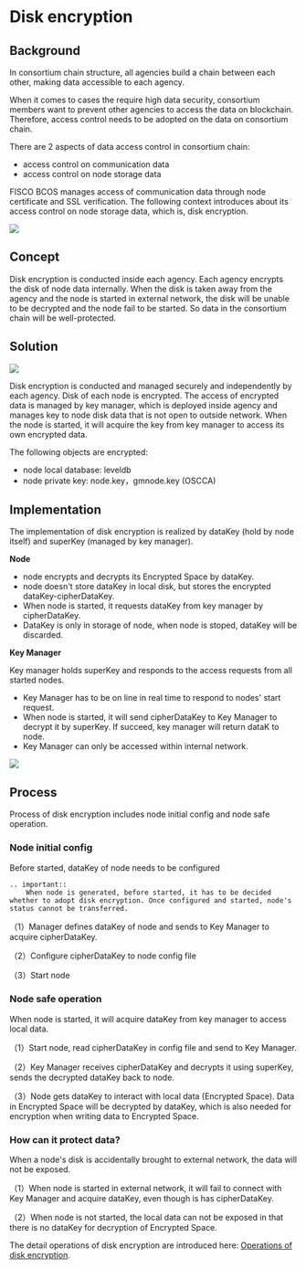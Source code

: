 # Disk encryption

## Background

In consortium chain structure, all agencies build a chain between each other, making data accessible to each agency.

When it comes to cases the require high data security, consortium members want to prevent other agencies to access the data on blockchain. Therefore, access control needs to be adopted on the data on consortium chain.

There are 2 aspects of data access control in consortium chain:

* access control on communication data
* access control on node storage data

FISCO BCOS manages access of communication data through node certificate and SSL verification. The following context introduces about its access control on node storage data, which is, disk encryption.



![](../../../images/features/data_secure_background.png)



## Concept

Disk encryption is conducted inside each agency. Each agency encrypts the disk of node data internally. When the disk is taken away from the agency and the node is started in external network, the disk will be unable to be decrypted and the node fail to be started. So data in the consortium chain will be well-protected.

## Solution



![](../../../images/features/diskencryption_framework.png)



Disk encryption is conducted and managed securely and independently by each agency. Disk of each node is encrypted. The access of encrypted data is managed by key manager, which is deployed inside agency and manages key to node disk data that is not open to outside network. When the node is started, it will acquire the key from key manager to access its own encrypted data.

The following objects are encrypted:

* node local database: leveldb
* node private key: node.key，gmnode.key (OSCCA)

## Implementation

The implementation of disk encryption is realized by dataKey (hold by node itself) and superKey (managed by key manager).

**Node**

* node encrypts and decrypts its Encrypted Space by dataKey.
* node doesn't store dataKey in local disk, but stores the encrypted dataKey-cipherDataKey.
* When node is started, it requests dataKey from key manager by cipherDataKey.
* DataKey is only in storage of node, when node is stoped, dataKey will be discarded.

**Key Manager**

Key manager holds superKey and responds to the access requests from all started nodes.

- Key Manager has to be on line in real time to respond to nodes' start request.
- When node is started, it will send cipherDataKey to Key Manager to decrypt it by superKey. If succeed, key manager will return dataK to node.
- Key Manager can only be accessed within internal network.





![](../../../images/features/diskencryption.png)

## Process

Process of disk encryption includes node initial config and node safe operation.

### Node initial config
Before started, dataKey of node needs to be configured

```eval_rst
.. important::
    When node is generated, before started, it has to be decided whether to adopt disk encryption. Once configured and started, node's status cannot be transferred.
```

（1）Manager defines dataKey of node and sends to Key Manager to acquire cipherDataKey.

（2）Configure cipherDataKey to node config file

（3）Start node

### Node safe operation

When node is started, it will acquire dataKey from key manager to access local data.

（1）Start node, read cipherDataKey in config file and send to Key Manager.

（2）Key Manager receives cipherDataKey and decrypts it using superKey, sends the decrypted dataKey back to node.

（3）Node gets dataKey to interact with local data (Encrypted Space). Data in Encrypted Space will be decrypted by dataKey, which is also needed for encryption when writing data to Encrypted Space.

### How can it protect data?

When a node's disk is accidentally brought to external network, the data will not be exposed.

（1）When node is started in external network, it will fail to connect with Key Manager and acquire dataKey, even though is has cipherDataKey.

（2）When node is not started, the local data can not be exposed in that there is no dataKey for decryption of Encrypted Space.



The detail operations of disk encryption are introduced here: [Operations of disk encryption](../../blockchain_dev/storage_security.md).
